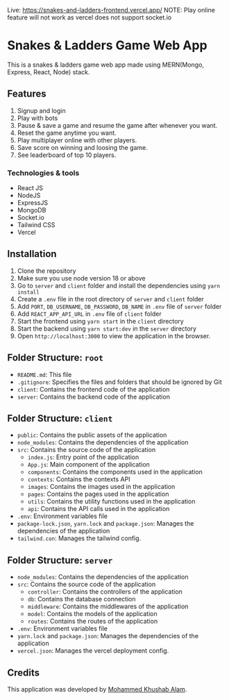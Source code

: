 Live: https://snakes-and-ladders-frontend.vercel.app/
NOTE: Play online feature will not work as vercel does not support socket.io



# Snakes & Ladders Game Web App

This is a snakes & ladders game web app made using MERN(Mongo, Express, React, Node) stack.

## Features

1. Signup and login
2. Play with bots
3. Pause & save a game and resume the game after whenever you want.
4. Reset the game anytime you want.
5. Play multiplayer online with other players.
6. Save score on winning and loosing the game.
7. See leaderboard of top 10 players.

### Technologies & tools

-   React JS
-   NodeJS
-   ExpressJS
-   MongoDB
-   Socket.io
-   Tailwind CSS
-   Vercel


## Installation

1. Clone the repository
2. Make sure you use node version 18 or above
3. Go to `server` and `client` folder and install the dependencies using `yarn install`
4. Create a `.env` file in the root directory of `server` and `client` folder
5. Add `PORT`, `DB_USERNAME`, `DB_PASSWORD`, `DB_NAME` in `.env` file of `server` folder
6. Add `REACT_APP_API_URL` in `.env` file of `client` folder
7. Start the frontend using `yarn start` in the `client` directory
8. Start the backend using `yarn start:dev` in the `server` directory
9. Open `http://localhost:3000` to view the application in the browser.



## Folder Structure: `root`
- `README.md`: This file
- `.gitignore`: Specifies the files and folders that should be ignored by Git
- `client`: Contains the frontend code of the application
- `server`: Contains the backend code of the application

## Folder Structure: `client`

- `public`: Contains the public assets of the application
- `node_modules`: Contains the dependencies of the application
- `src`: Contains the source code of the application
  - `index.js`: Entry point of the application
  - `App.js`: Main component of the application
  - `components`: Contains the components used in the application
  - `contexts`: Contains the contexts API
  - `images`: Contains the images used in the application
  - `pages`: Contains the pages used in the application
  - `utils`: Contains the utility functions used in the application
  - `api`: Contains the API calls used in the application
- `.env`: Environment variables file
- `package-lock.json`, `yarn.lock` and `package.json`: Manages the dependencies of the application
- `tailwind.con`: Manages the tailwind config.

## Folder Structure: `server`

- `node_modules`: Contains the dependencies of the application
- `src`: Contains the source code of the application
  - `controller`: Contains the controllers of the application
  - `db`: Contains the database connection
  - `middleware`: Contains the middlewares of the application
  - `model`: Contains the models of the application
  - `routes`: Contains the routes of the application
- `.env`: Environment variables file
- `yarn.lock` and `package.json`: Manages the dependencies of the application
- `vercel.json`: Manages the vercel deployment config.


## Credits

This application was developed by [Mohammed Khushab Alam](https://github.com/khushab).


